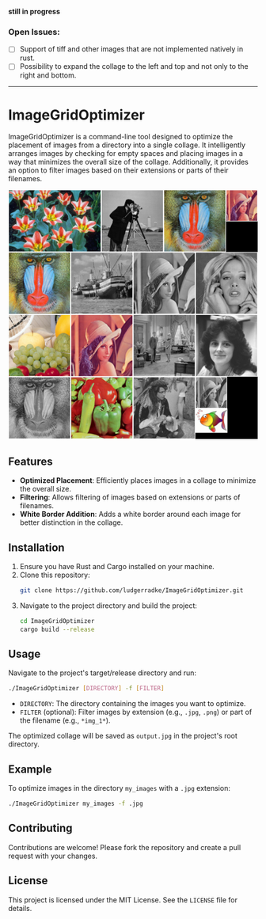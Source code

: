 **still in progress**

### Open Issues:
- [ ] Support of tiff and other images that are not implemented natively in rust.
- [ ] Possibility to expand the collage to the left and top and not only to the right and bottom.

---

# ImageGridOptimizer

ImageGridOptimizer is a command-line tool designed to optimize the placement of images from a directory into a single collage. It intelligently arranges images by checking for empty spaces and placing images in a way that minimizes the overall size of the collage. Additionally, it provides an option to filter images based on their extensions or parts of their filenames.

![output.jpg](output.jpg)

## Features

- **Optimized Placement**: Efficiently places images in a collage to minimize the overall size.
- **Filtering**: Allows filtering of images based on extensions or parts of filenames.
- **White Border Addition**: Adds a white border around each image for better distinction in the collage.

## Installation

1. Ensure you have Rust and Cargo installed on your machine.
2. Clone this repository:
   ```bash
   git clone https://github.com/ludgerradke/ImageGridOptimizer.git
   ```
3. Navigate to the project directory and build the project:
   ```bash
   cd ImageGridOptimizer
   cargo build --release
   ```

## Usage

Navigate to the project's target/release directory and run:

```bash
./ImageGridOptimizer [DIRECTORY] -f [FILTER]
```

- `DIRECTORY`: The directory containing the images you want to optimize.
- `FILTER` (optional): Filter images by extension (e.g., `.jpg`, `.png`) or part of the filename (e.g., `*img_1*`).

The optimized collage will be saved as `output.jpg` in the project's root directory.

## Example

To optimize images in the directory `my_images` with a `.jpg` extension:

```bash
./ImageGridOptimizer my_images -f .jpg
```

## Contributing

Contributions are welcome! Please fork the repository and create a pull request with your changes.

## License

This project is licensed under the MIT License. See the `LICENSE` file for details.

